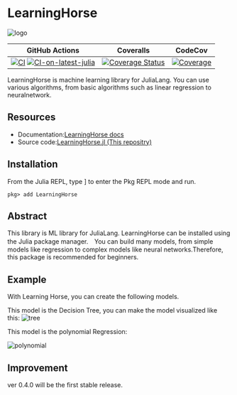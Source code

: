 # LearningHorse

![logo](https://user-images.githubusercontent.com/76277264/105711246-a16efc00-5f5b-11eb-9e1e-e93955250bd8.png)

|GitHub Actions|Coveralls|CodeCov|
|:------------:|:-----:|:------:|
|[![CI](https://github.com/QGMW22/LearningHorse.jl/actions/workflows/main.yml/badge.svg)](https://github.com/QGMW22/LearningHorse.jl/actions/workflows/main.yml) [![CI-on-latest-julia](https://github.com/QGMW22/LearningHorse.jl/actions/workflows/on-nightly.yml/badge.svg)](https://github.com/QGMW22/LearningHorse.jl/actions/workflows/on-nightly.yml)|[![Coverage Status](http://coveralls.io/repos/github/QGMW22/LearningHorse.jl/badge.svg?branch=master)](https://coveralls.io/github/QGMW22/LearningHorse.jl?branch=master)|[![Coverage](https://codecov.io/gh/QGMW22/LearningHorse.jl/branch/master/graph/badge.svg)](https://codecov.io/gh/QGMW22/LearningHorse.jl)|

LearningHorse is machine learning library for JuliaLang. You can use various algorithms, from basic algorithms such as linear regression to neuralnetwork.

## Resources
- Documentation:[LearningHorse docs](https://qgmw22.github.io/LearningHorse.jl/docs)
- Source code:[LearningHorse.jl (This repositry)](https://github.com/QGMW22/Learninghorse.jl)

## Installation
From the Julia REPL, type ] to enter the Pkg REPL mode and run.
```@example
pkg> add LearningHorse
```

## Abstract
This library is ML library for JuliaLang. LearningHorse can be installed using the Julia package manager.　You can build many models, from simple models like regression to complex models like neural networks.Therefore, this package is recommended for beginners.

## Example
With Learning Horse, you can create the following models.

This model is the Decision Tree, you can make the model visualized like this:
![tree](https://user-images.githubusercontent.com/76277264/144227810-035b0f07-6242-4cf3-9280-af9df17a6d6e.png)


This model is the polynomial Regression:

![polynomial](https://user-images.githubusercontent.com/76277264/144227907-c8f86ba4-afae-416a-ac30-a8ad1eff149c.png)

## Improvement
ver 0.4.0 will be the first stable release.
